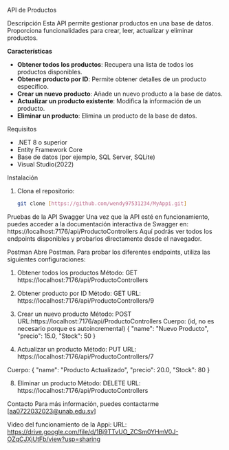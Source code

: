 API de Productos

Descripción
Esta API permite gestionar productos en una base de datos. Proporciona funcionalidades para crear, leer, actualizar y eliminar productos.

**Características**
- **Obtener todos los productos**: Recupera una lista de todos los productos disponibles.
- **Obtener producto por ID**: Permite obtener detalles de un producto específico.
- **Crear un nuevo producto**: Añade un nuevo producto a la base de datos.
- **Actualizar un producto existente**: Modifica la información de un producto.
- **Eliminar un producto**: Elimina un producto de la base de datos.

Requisitos
- .NET 8 o superior
- Entity Framework Core
- Base de datos (por ejemplo, SQL Server, SQLite)
- Visual Studio(2022)

Instalación

1. Clona el repositorio:
   ```bash
   git clone [https://github.com/wendy97531234/MyAppi.git]
Pruebas de la API
Swagger
Una vez que la API esté en funcionamiento, puedes acceder a la documentación interactiva de Swagger en:
https://localhost:7176/api/ProductoControllers
Aquí podrás ver todos los endpoints disponibles y probarlos directamente desde el navegador.

Postman
Abre Postman.
Para probar los diferentes endpoints, utiliza las siguientes configuraciones:
1. Obtener todos los productos
Método: GET
https://localhost:7176/api/ProductoControllers

3. Obtener producto por ID
Método: GET
URL: https://localhost:7176/api/ProductoControllers/9

5. Crear un nuevo producto
Método: POST
URL:https://localhost:7176/api/ProductoControllers
Cuerpo: (id, no es necesario porque es autoincremental)
{
    "name": "Nuevo Producto",
    "precio": 15.0,
    "Stock": 50
}
6. Actualizar un producto
Método: PUT
URL: https://localhost:7176/api/ProductoControllers/7

Cuerpo:
{
    "name": "Producto Actualizado",
    "precio": 20.0,
    "Stock": 80
}

8. Eliminar un producto
Método: DELETE
URL: https://localhost:7176/api/ProductoControllers

Contacto
Para más información, puedes contactarme [aa0722032023@unab.edu.sv]



Video del funcionamiento de la Appi:
URL: https://drive.google.com/file/d/1Bj9TTvUO_ZCSm0YHmV0J-OZqCJXjUtFb/view?usp=sharing
